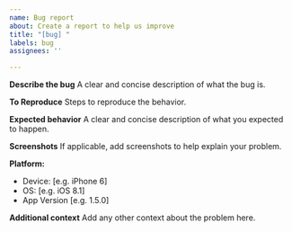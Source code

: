 ```yaml
---
name: Bug report
about: Create a report to help us improve
title: "[bug] "
labels: bug
assignees: ''

---
```


**Describe the bug**
A clear and concise description of what the bug is.

**To Reproduce**
Steps to reproduce the behavior.

**Expected behavior**
A clear and concise description of what you expected to happen.

**Screenshots**
If applicable, add screenshots to help explain your problem.

**Platform:**
 - Device: [e.g. iPhone 6]
 - OS: [e.g. iOS 8.1]
 - App Version [e.g. 1.5.0]

**Additional context**
Add any other context about the problem here.
